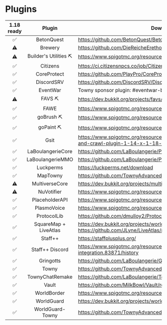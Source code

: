 # Plugins

| 1.18 ready |        Plugin         | Download Link                                                                                                      |
| :--------: | :-------------------: | ------------------------------------------------------------------------------------------------------------------ |
|     ✅     |      BetonQuest       | https://github.com/BetonQuest/BetonQuest/releases                                                                  |
|     ⚠️     |        Brewery        | https://github.com/DieReicheErethons/Brewery/releases                                                              |
|     ⚠️     | Builder's Utilities ⛏ | https://www.spigotmc.org/resources/builders-utilities.42361/history                                                |
|     ✅     |       Citizens        | https://ci.citizensnpcs.co/job/Citizens2/                                                                          |
|     ✅     |      CoreProtect      | https://github.com/PlayPro/CoreProtect/releases                                                                    |
|     ✅     |      DiscordSRV       | https://github.com/DiscordSRV/DiscordSRV/releases                                                                  |
|     ✅     |       EventWar        | Towny sponsor plugin: #eventwar-beta                                                                               |
|     ⚠️     |        FAVS ⛏         | https://dev.bukkit.org/projects/favs/files                                                                         |
|     ✅     |         FAWE          | https://www.spigotmc.org/resources/fast-async-worldedit.13932/history                                              |
|     ✅     |       goBrush ⛏       | https://www.spigotmc.org/resources/gobrush.23118/history                                                           |
|     ✅     |       goPaint ⛏      | https://www.spigotmc.org/resources/gopaint.27717/history                                                           |
|     ✅     |         Gsit          | https://www.spigotmc.org/resources/gsit-modern-sit-seat-and-chair-lay-and-crawl-plugin-1-14-x-1-18-x.62325/history |
|     ✅     |   LaBoulangerieCore   | https://github.com/LaBoulangerie/Plugins/blob/master/LaBoulangerieCore.jar                                         |
|     ✅     |   LaBoulangerieMMO    | https://github.com/LaBoulangerie/Plugins/blob/master/LaBoulangerieMmo.jar                                          |
|     ✅     |       Luckperms       | https://luckperms.net/download                                                                                     |
|     ✅     |       MapTowny        | https://github.com/TownyAdvanced/MapTowny/releases                                                                 |
|     ⚠️     |    MultiverseCore     | https://dev.bukkit.org/projects/multiverse-core/files                                                              |
|     ⚠️     |      NuVotifier       | https://www.spigotmc.org/resources/nuvotifier.13449/history                                                        |
|     ✅     |    PlaceholderAPI     | https://www.spigotmc.org/resources/placeholderapi.6245/history                                                     |
|     ✅     |      PlasmoVoice      | https://www.spigotmc.org/resources/plasmo-voice-server.91064/history                                               |
|     ✅     |      ProtocolLib      | https://github.com/dmulloy2/ProtocolLib/releases                                                                   |
|     ✅     | SquareMap + LiveAtlas | https://dev.bukkit.org/projects/worldguard/ + https://github.com/JLyne/LiveAtlas/releases                          |
|     ✅     |        Staff++        | https://staffplusplus.org/                                                                                         |
|     ✅     |    Staff++ Discord    | https://www.spigotmc.org/resources/staff-discord-integration.83871/history                                         |
|     ✅     |       Gringotts       | https://github.com/LaBoulangerie/Gringotts                                                                         |
|     ✅     |         Towny         | https://github.com/TownyAdvanced/Towny/releases                                                                    |
|     ✅     |    TownyChatRemake    | https://github.com/LaBoulangerie/TownyChatRemake                                                                   |
|     ✅     |         Vault         | https://github.com/MilkBowl/Vault/releases                                                                         |
|     ✅     |      WorldBorder      | https://www.spigotmc.org/resources/worldborder.60905/history                                                       |
|     ✅     |      WorldGuard       | https://dev.bukkit.org/projects/worldguard/files                                                                   |
|     ✅     |   WorldGuard-Towny    | https://github.com/TownyAdvanced/WorldGuard-Towny/releases                                                         |
